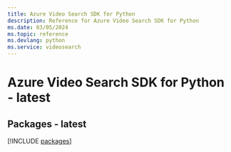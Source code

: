 ```yaml
---
title: Azure Video Search SDK for Python
description: Reference for Azure Video Search SDK for Python
ms.date: 03/05/2024
ms.topic: reference
ms.devlang: python
ms.service: videosearch
---
```

# Azure Video Search SDK for Python - latest
## Packages - latest
[!INCLUDE [packages](video-search-index.md)]